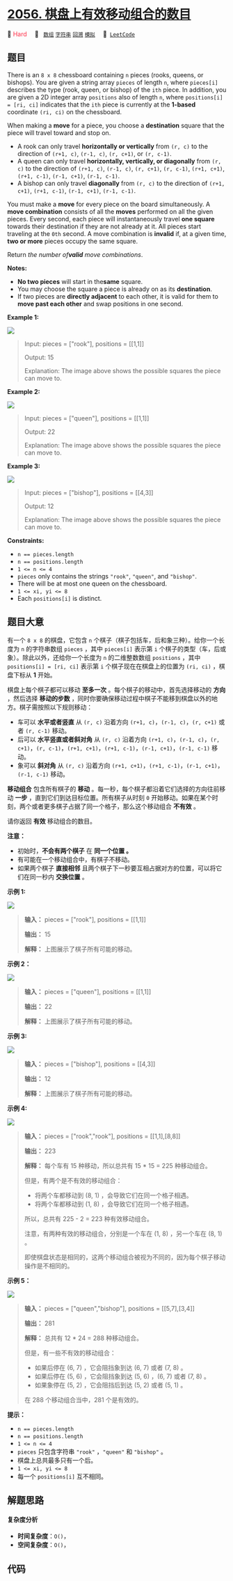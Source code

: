 # [2056. 棋盘上有效移动组合的数目](https://leetcode.com/problems/number-of-valid-move-combinations-on-chessboard)

🔴 <font color=#ff334b>Hard</font>&emsp; 🔖&ensp; [`数组`](/tag/array.md) [`字符串`](/tag/string.md) [`回溯`](/tag/backtracking.md) [`模拟`](/tag/simulation.md)&emsp; 🔗&ensp;[`LeetCode`](https://leetcode.com/problems/number-of-valid-move-combinations-on-chessboard)

## 题目

There is an `8 x 8` chessboard containing `n` pieces (rooks, queens, or
bishops). You are given a string array `pieces` of length `n`, where
`pieces[i]` describes the type (rook, queen, or bishop) of the `ith` piece. In
addition, you are given a 2D integer array `positions` also of length `n`,
where `positions[i] = [ri, ci]` indicates that the `ith` piece is currently at
the **1-based** coordinate `(ri, ci)` on the chessboard.

When making a **move** for a piece, you choose a **destination** square that
the piece will travel toward and stop on.

  * A rook can only travel **horizontally or vertically** from `(r, c)` to the direction of `(r+1, c)`, `(r-1, c)`, `(r, c+1)`, or `(r, c-1)`.
  * A queen can only travel **horizontally, vertically, or diagonally** from `(r, c)` to the direction of `(r+1, c)`, `(r-1, c)`, `(r, c+1)`, `(r, c-1)`, `(r+1, c+1)`, `(r+1, c-1)`, `(r-1, c+1)`, `(r-1, c-1)`.
  * A bishop can only travel **diagonally** from `(r, c)` to the direction of `(r+1, c+1)`, `(r+1, c-1)`, `(r-1, c+1)`, `(r-1, c-1)`.

You must make a **move** for every piece on the board simultaneously. A **move
combination** consists of all the **moves** performed on all the given pieces.
Every second, each piece will instantaneously travel **one square** towards
their destination if they are not already at it. All pieces start traveling at
the `0th` second. A move combination is **invalid** if, at a given time, **two
or more** pieces occupy the same square.

Return _the number of**valid** move combinations_​​​​​.

**Notes:**

  * **No two pieces** will start in the**same** square.
  * You may choose the square a piece is already on as its **destination**.
  * If two pieces are **directly adjacent** to each other, it is valid for them to **move past each other** and swap positions in one second.



**Example 1:**

![](https://assets.leetcode.com/uploads/2021/09/23/a1.png)

> Input: pieces = ["rook"], positions = [[1,1]]
> 
> Output: 15
> 
> Explanation: The image above shows the possible squares the piece can move to.

**Example 2:**

![](https://assets.leetcode.com/uploads/2021/09/23/a2.png)

> Input: pieces = ["queen"], positions = [[1,1]]
> 
> Output: 22
> 
> Explanation: The image above shows the possible squares the piece can move to.

**Example 3:**

![](https://assets.leetcode.com/uploads/2021/09/23/a3.png)

> Input: pieces = ["bishop"], positions = [[4,3]]
> 
> Output: 12
> 
> Explanation: The image above shows the possible squares the piece can move to.

**Constraints:**

  * `n == pieces.length `
  * `n == positions.length`
  * `1 <= n <= 4`
  * `pieces` only contains the strings `"rook"`, `"queen"`, and `"bishop"`.
  * There will be at most one queen on the chessboard.
  * `1 <= xi, yi <= 8`
  * Each `positions[i]` is distinct.


## 题目大意

有一个 `8 x 8` 的棋盘，它包含 `n` 个棋子（棋子包括车，后和象三种）。给你一个长度为 `n` 的字符串数组 `pieces` ，其中
`pieces[i]` 表示第 `i` 个棋子的类型（车，后或象）。除此以外，还给你一个长度为 `n` 的二维整数数组 `positions` ，其中
`positions[i] = [ri, ci]` 表示第 `i` 个棋子现在在棋盘上的位置为 `(ri, ci)` ，棋盘下标从 **1**  开始。

棋盘上每个棋子都可以移动 **至多一次**  。每个棋子的移动中，首先选择移动的 **方向**  ，然后选择 **移动的步数**
，同时你要确保移动过程中棋子不能移到棋盘以外的地方。棋子需按照以下规则移动：

  * 车可以 **水平或者竖直**  从 `(r, c)` 沿着方向 `(r+1, c)`，`(r-1, c)`，`(r, c+1)` 或者 `(r, c-1)` 移动。
  * 后可以 **水平竖直或者斜对角**  从 `(r, c)` 沿着方向 `(r+1, c)`，`(r-1, c)`，`(r, c+1)`，`(r, c-1)`，`(r+1, c+1)`，`(r+1, c-1)`，`(r-1, c+1)`，`(r-1, c-1)` 移动。
  * 象可以 **斜对角**  从 `(r, c)` 沿着方向 `(r+1, c+1)`，`(r+1, c-1)`，`(r-1, c+1)`，`(r-1, c-1)` 移动。

**移动组合**  包含所有棋子的 **移动**  。每一秒，每个棋子都沿着它们选择的方向往前移动 **一步**  ，直到它们到达目标位置。所有棋子从时刻
`0` 开始移动。如果在某个时刻，两个或者更多棋子占据了同一个格子，那么这个移动组合 **不有效**  。

请你返回 **有效**  移动组合的数目。

**注意：**

  * 初始时，**不会有两个棋子**  在 **同一个位置 。**
  * 有可能在一个移动组合中，有棋子不移动。
  * 如果两个棋子 **直接相邻**  且两个棋子下一秒要互相占据对方的位置，可以将它们在同一秒内 **交换位置**  。



**示例 1:**

![](https://assets.leetcode.com/uploads/2021/09/23/a1.png)

> 
> 
> 
> 
> 
> **输入：** pieces = ["rook"], positions = [[1,1]]
> 
> **输出：** 15
> 
> **解释：** 上图展示了棋子所有可能的移动。
> 
> 

**示例 2：**

![](https://assets.leetcode.com/uploads/2021/09/23/a2.png)

> 
> 
> 
> 
> 
> **输入：** pieces = ["queen"], positions = [[1,1]]
> 
> **输出：** 22
> 
> **解释：** 上图展示了棋子所有可能的移动。
> 
> 

**示例 3:**

![](https://assets.leetcode.com/uploads/2021/09/23/a3.png)

> 
> 
> 
> 
> 
> **输入：** pieces = ["bishop"], positions = [[4,3]]
> 
> **输出：** 12
> 
> **解释：** 上图展示了棋子所有可能的移动。
> 
> 

**示例 4:**

![](https://assets.leetcode.com/uploads/2021/09/23/a4.png)

> 
> 
> 
> 
> 
> **输入：** pieces = ["rook","rook"], positions = [[1,1],[8,8]]
> 
> **输出：** 223
> 
> **解释：** 每个车有 15 种移动，所以总共有 15 * 15 = 225 种移动组合。
> 
> 但是，有两个是不有效的移动组合：
> - 将两个车都移动到 (8, 1) ，会导致它们在同一个格子相遇。
> - 将两个车都移动到 (1, 8) ，会导致它们在同一个格子相遇。
> 
> 所以，总共有 225 - 2 = 223 种有效移动组合。
> 
> 注意，有两种有效的移动组合，分别是一个车在 (1, 8) ，另一个车在 (8, 1) 。
> 
> 即使棋盘状态是相同的，这两个移动组合被视为不同的，因为每个棋子移动操作是不相同的。
> 
> 

**示例 5：**

![](https://assets.leetcode.com/uploads/2021/09/23/a5.png)

> 
> 
> 
> 
> 
> **输入：** pieces = ["queen","bishop"], positions = [[5,7],[3,4]]
> 
> **输出：** 281
> 
> **解释：** 总共有 12 * 24 = 288 种移动组合。
> 
> 但是，有一些不有效的移动组合：
> - 如果后停在 (6, 7) ，它会阻挡象到达 (6, 7) 或者 (7, 8) 。
> - 如果后停在 (5, 6) ，它会阻挡象到达 (5, 6) ，(6, 7) 或者 (7, 8) 。
> - 如果象停在 (5, 2) ，它会阻挡后到达 (5, 2) 或者 (5, 1) 。
> 
> 在 288 个移动组合当中，281 个是有效的。
> 
> 



**提示：**

  * `n == pieces.length `
  * `n == positions.length`
  * `1 <= n <= 4`
  * `pieces` 只包含字符串 `"rook"` ，`"queen"` 和 `"bishop"` 。
  * 棋盘上总共最多只有一个后。
  * `1 <= xi, yi <= 8`
  * 每一个 `positions[i]` 互不相同。


## 解题思路

#### 复杂度分析

- **时间复杂度**：`O()`，
- **空间复杂度**：`O()`，

## 代码

```javascript

```
